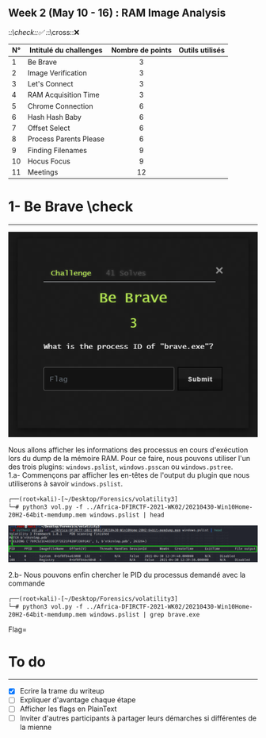 ## Week 2 (May 10 - 16) : RAM Image Analysis   
:*:\check::✅
:*:\cross::❌

|  N°  | Intitulé du challenges        | Nombre de points  |      Outils utilisés              |
| -----| ------------------------------|:-----------------:| ---------------------------------:|
|   1  | Be Brave                      |         3         |                                   | 
|   2  | Image Verification            |         3         |                                   |
|   3  | Let's Connect                 |         3         |                                   |
|   4  | RAM Acquisition Time          |         3         |                                   |
|   5  | Chrome Connection             |         6         |                                   |
|   6  | Hash Hash Baby                |         6         |                                   |
|   7  | Offset Select                 |         6         |                                   |
|   8  | Process Parents Please        |         6         |                                   |
|   9  | Finding Filenames             |         9         |                                   |
|  10  | Hocus Focus                   |         9         |                                   |
|  11  | Meetings                      |        12         |                                   |




# 1- Be Brave \check
---
![Be Brave](https://github.com/nanamou224/CTF-writeup/blob/main/2021%20-%20Africa%20Digital%20Forensics%20CTF/Screenshots/Challenge%20Be%20Brave.PNG)

Nous allons afficher les informations des processus en cours d'exécution lors du dump de la mémoire RAM. 
Pour ce faire, nous pouvons utiliser l'un des trois plugins: `windows.pslist`, `windows.psscan` ou `windows.pstree`.  
1.a- Commençons par afficher les en-têtes de l'output du plugin que nous utiliserons à savoir `windows.pslist`.

```console
┌──(root💀kali)-[~/Desktop/Forensics/volatility3]
└─# python3 vol.py -f ../Africa-DFIRCTF-2021-WK02/20210430-Win10Home-20H2-64bit-memdump.mem windows.pslist | head 
```
![En-tête de plist](https://github.com/nanamou224/CTF-writeup/blob/main/2021%20-%20Africa%20Digital%20Forensics%20CTF/Screenshots/en-tete%20plist.png)

2.b- Nous pouvons enfin chercher le PID du processus demandé avec la commande

```console
┌──(root💀kali)-[~/Desktop/Forensics/volatility3]
└─# python3 vol.py -f ../Africa-DFIRCTF-2021-WK02/20210430-Win10Home-20H2-64bit-memdump.mem windows.pslist | grep brave.exe
```
<!-- [spoiler] ![Flag](https://github.com/nanamou224/CTF-writeup/blob/main/2021%20-%20Africa%20Digital%20Forensics%20CTF/Screenshots/flag%20Be%20brave.png) [/spoiler] -->

Flag= <!--   [spoiler] 4856 [/spoiler] -->



# To do
---
- [x] Ecrire la trame du writeup
- [ ] Expliquer d'avantage chaque étape
- [ ] Afficher les flags en PlainText
- [ ] Inviter d'autres participants à partager leurs démarches si différentes de la mienne

